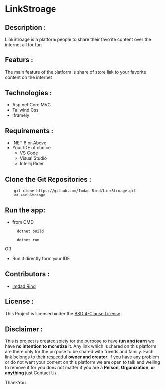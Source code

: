 # LinkStroage

## Description : 
LinkStroage is a platform people to share their favorite content over the internet all for fun

## Featurs :
The main feature of the platform is share of store link to your favorite content on the internet

## Technologies :
- Asp.net Core MVC
- Tailwind Css
- Iframely 

## Requirements :
- .NET 6 or Above
- Your IDE of choice
  * VS Code
  * Visual Studio
  * Intellij Rider

## Clone the Git Repositories :
```shell
    git clone https://github.com/Imdad-Rind/LinkStroage.git
    cd LinkStroage
```

## Run the app:
- from CMD

        dotnet build
        
        dotnet run

OR

- Run it directly form your IDE

## Contributors :

- [Imdad Rind](https://github.com/imdad-rind)

## License :

This Project is licensed under the [BSD 4-Clause License](https://github.com/Imdad-Rind/LinkStroage?tab=BSD-4-Clause-1-ov-file#readme)

## Disclaimer :

This is project is created solely for the purpose to have **fun and learn** we have **no intention to monetize** it.
Any link which is shared on this platform are there only for the purpose to be shared with friends and family.
Each link belongs to their respectful **owner and creator**.
If you have any problem or do not want your content on this platform we are open to talk and welling to remove it for you does not matter if you are a **Person, Organization, or anything** just Contact Us.

ThankYou

